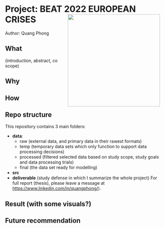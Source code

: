 <h1> Project: BEAT 2022 EUROPEAN CRISES
<img align='right' src="https://github.com/quang-phong/personal-resources/blob/main/winter-heat.gif" width="300px">
</h1>

Author: Quang Phong


## What
(introduction, abstract, co scope)
## Why

## How

## Repo structure
This repository contains 3 main folders:
- **data**:
    + raw (external data, and primary data in their rawest formats)
    + temp (temporary data sets which only function to support data processing decisions)
    + processed (filtered selected data based on study scope, study goals and data processing trials)
    + final (the data set ready for modelling)
- **src** 
- **deliverable** (study defense in which I summarize the whole project)
For full report (thesis), please leave a message at https://www.linkedin.com/in/quangphong/).

## Result (with some visuals?)

## Future recommendation

